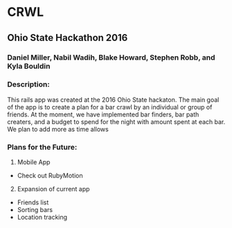 # CRWL
## Ohio State Hackathon 2016

### Daniel Miller, Nabil Wadih, Blake Howard, Stephen Robb, and Kyla Bouldin

### Description:
This rails app was created at the 2016 Ohio State hackaton. The main goal of the app is to create a plan for a bar crawl by an individual or group of friends. At the moment, we have implemented bar finders, bar path creaters, and a budget to spend for the night with amount spent at each bar. We plan to add more as time allows


### Plans for the Future:
1. Mobile App
  * Check out RubyMotion
2. Expansion of current app
  * Friends list
  * Sorting bars
  * Location tracking
